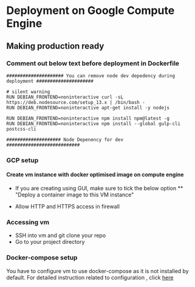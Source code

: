 # Deployment on Google Compute Engine

## Making production ready

### Comment out below text before deployment in Dockerfile

```docker
##################### You can remove node dev depedency during deployment #####################

# silent warning  
RUN DEBIAN_FRONTEND=noninteractive curl -sL https://deb.nodesource.com/setup_13.x | /bin/bash - 
RUN DEBIAN_FRONTEND=noninteractive apt-get install -y nodejs

RUN DEBIAN_FRONTEND=noninteractive npm install npm@latest -g
RUN DEBIAN_FRONTEND=noninteractive npm install --global gulp-cli postcss-cli

#################### Node Depenency for dev ###########################
```

### GCP setup

#### Create vm instance with docker optimised image on compute engine

* If you are creating using GUI, make sure to tick the below option
** "Deploy a container image to this VM instance"

* Allow HTTP and HTTPS access in firewall

### Accessing vm

* SSH into vm and git clone your repo
* Go to your project directory

### Docker-compose setup

You have to configure vm to use docker-compose as it is not installed by default. 
For detailed instruction related to configuration , click [here](https://cloud.google.com/community/tutorials/docker-compose-on-container-optimized-os)






